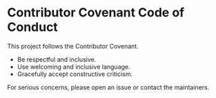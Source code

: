 # Contributor Covenant Code of Conduct

This project follows the Contributor Covenant.

- Be respectful and inclusive.
- Use welcoming and inclusive language.
- Gracefully accept constructive criticism.

For serious concerns, please open an issue or contact the maintainers.
